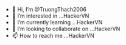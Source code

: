 - 👋 Hi, I’m @TruongThach2006
- 👀 I’m interested in ...HackerVN
- 🌱 I’m currently learning ...HackerVN
- 💞️ I’m looking to collaborate on ...HackerVN
- 📫 How to reach me ...HackerVN

<!---
TruongThach2006/TruongThach2006 is a ✨ special ✨ repository because its `README.md` (this file) appears on your GitHub profile.
You can click the Preview link to take a look at your changes.
--->
